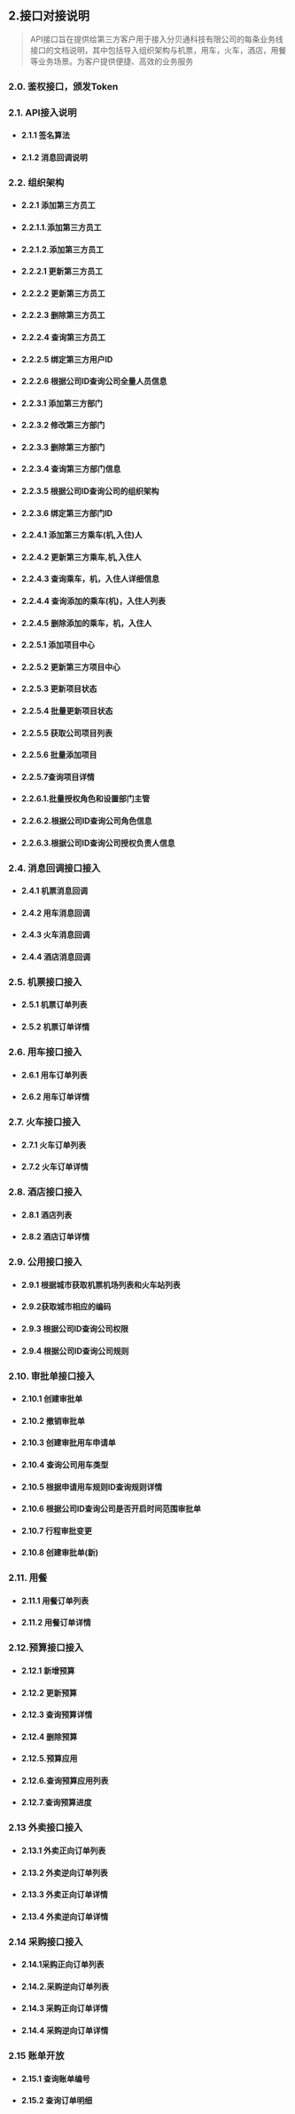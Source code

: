 ## 2.接口对接说明

> API接口旨在提供给第三方客户用于接入分贝通科技有限公司的每条业务线接口的文档说明，其中包括导入组织架构与机票，用车，火车，酒店，用餐等业务场景。为客户提供便捷、高效的业务服务

### 2.0. 鉴权接口，颁发Token

### 2.1. API接入说明
* #### 2.1.1 签名算法
* #### 2.1.2 消息回调说明

### 2.2. 组织架构

* #### 2.2.1 添加第三方员工
* #### 2.2.1.1.添加第三方员工
* #### 2.2.1.2.添加第三方员工
* #### 2.2.2.1 更新第三方员工
* #### 2.2.2.2 更新第三方员工
* #### 2.2.2.3 删除第三方员工
* #### 2.2.2.4 查询第三方员工
* #### 2.2.2.5 绑定第三方用户ID
* #### 2.2.2.6 根据公司ID查询公司全量人员信息
* #### 2.2.3.1 添加第三方部门
* #### 2.2.3.2 修改第三方部门
* #### 2.2.3.3 删除第三方部门
* #### 2.2.3.4 查询第三方部门信息
* #### 2.2.3.5 根据公司ID查询公司的组织架构
* #### 2.2.3.6 绑定第三方部门ID
* #### 2.2.4.1 添加第三方乘车\(机,入住\)人
* #### 2.2.4.2 更新第三方乘车,机,入住人
* #### 2.2.4.3 查询乘车，机，入住人详细信息
* #### 2.2.4.4 查询添加的乘车\(机\)，入住人列表
* #### 2.2.4.5 删除添加的乘车，机，入住人
* #### 2.2.5.1 添加项目中心
* #### 2.2.5.2 更新第三方项目中心
* #### 2.2.5.3 更新项目状态
* #### 2.2.5.4 批量更新项目状态
* #### 2.2.5.5 获取公司项目列表
* #### 2.2.5.6 批量添加项目
* #### 2.2.5.7查询项目详情
* #### 2.2.6.1.批量授权角色和设置部门主管
* #### 2.2.6.2.根据公司ID查询公司角色信息
* #### 2.2.6.3.根据公司ID查询公司授权负责人信息



### 2.4.  消息回调接口接入

* #### 2.4.1 机票消息回调
* #### 2.4.2 用车消息回调
* #### 2.4.3 火车消息回调
* #### 2.4.4 酒店消息回调

### 2.5.  机票接口接入

* #### 2.5.1 机票订单列表
* #### 2.5.2 机票订单详情

### 2.6.  用车接口接入

* #### 2.6.1 用车订单列表
* #### 2.6.2 用车订单详情

### 2.7.  火车接口接入

* #### 2.7.1 火车订单列表
* #### 2.7.2 火车订单详情

### 2.8. 酒店接口接入

* #### 2.8.1 酒店列表
* #### 2.8.2 酒店订单详情

### 2.9. 公用接口接入

* #### 2.9.1 根据城市获取机票机场列表和火车站列表
* #### 2.9.2获取城市相应的编码
* #### 2.9.3 根据公司ID查询公司权限
* #### 2.9.4 根据公司ID查询公司规则

### 2.10. 审批单接口接入

* #### 2.10.1 创建审批单
* #### 2.10.2 撤销审批单
* #### 2.10.3 创建审批用车申请单
* #### 2.10.4 查询公司用车类型
* #### 2.10.5 根据申请用车规则ID查询规则详情
* #### 2.10.6 根据公司ID查询公司是否开启时间范围审批单
* #### 2.10.7 行程审批变更
* #### 2.10.8 创建审批单(新)



### 2.11. 用餐

* #### 2.11.1 用餐订单列表
* #### 2.11.2 用餐订单详情

### 2.12.预算接口接入 
* #### 2.12.1 新增预算
* #### 2.12.2 更新预算
* #### 2.12.3 查询预算详情
* #### 2.12.4  删除预算
* #### 2.12.5.预算应用
* #### 2.12.6.查询预算应用列表
* #### 2.12.7.查询预算进度

### 2.13 外卖接口接入
* #### 2.13.1 外卖正向订单列表
* #### 2.13.2 外卖逆向订单列表
* #### 2.13.3 外卖正向订单详情
* #### 2.13.4 外卖逆向订单详情

### 2.14 采购接口接入
* #### 2.14.1采购正向订单列表
* #### 2.14.2.采购逆向订单列表
* #### 2.14.3 采购正向订单详情
* #### 2.14.4 采购逆向订单详情


### 2.15 账单开放
* #### 2.15.1 查询账单编号
* #### 2.15.2 查询订单明细









